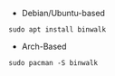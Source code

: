 - Debian/Ubuntu-based
```
sudo apt install binwalk
```

- Arch-Based
```
sudo pacman -S binwalk
```
